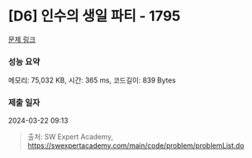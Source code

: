 # [D6] 인수의 생일 파티 - 1795 

[문제 링크](https://swexpertacademy.com/main/code/problem/problemDetail.do?contestProbId=AV4xuqCqBeUDFAUx) 

### 성능 요약

메모리: 75,032 KB, 시간: 365 ms, 코드길이: 839 Bytes

### 제출 일자

2024-03-22 09:13



> 출처: SW Expert Academy, https://swexpertacademy.com/main/code/problem/problemList.do